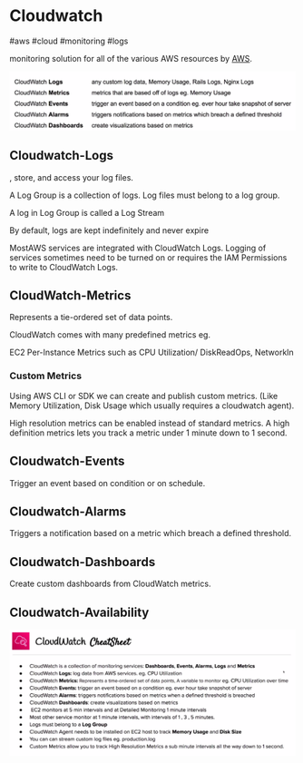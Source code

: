 # Cloudwatch
#aws #cloud  #monitoring #logs 

monitoring solution for all of the various AWS resources by [AWS](Cloud%20Computing/AWS/AWS.md).

![Pasted image 20220724014551](Attachments/Pasted%20image%2020220724014551.png)


## Cloudwatch-Logs
, store, and access your log files.


A Log Group is a collection of logs. Log files must belong to a log group.

A log in Log Group is called a Log Stream

By default, logs are kept indefinitely and never expire

MostAWS services are integrated with CloudWatch Logs.
Logging of services sometimes need to be turned on or requires the IAM Permissions to write to CloudWatch Logs.

## CloudWatch-Metrics
Represents a tie-ordered set of data points.

CloudWatch comes with many predefined metrics eg.

EC2 Per-Instance Metrics
such as CPU Utilization/ DiskReadOps, NetworkIn

### Custom Metrics
Using AWS CLI or SDK we can create and publish custom metrics. (Like Memory Utilization, Disk Usage which usually requires a cloudwatch agent).

High resolution metrics can be enabled instead of standard metrics. A high definition metrics lets you track a metric under 1 minute down to 1 second. 


## Cloudwatch-Events

Trigger an event based on condition or on schedule.


## Cloudwatch-Alarms
Triggers a notification based on a metric which breach a defined threshold. 


## Cloudwatch-Dashboards
Create custom dashboards from CloudWatch metrics.


## Cloudwatch-Availability



![Pasted image 20220724015847](Attachments/Pasted%20image%2020220724015847.png)
